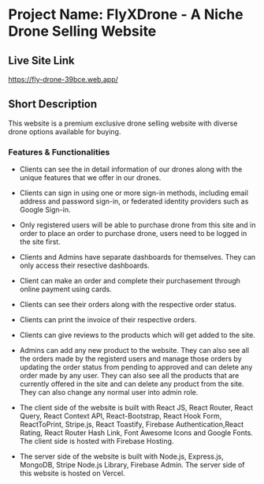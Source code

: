 # Project Name: FlyXDrone - A Niche Drone Selling Website

## Live Site Link

<https://fly-drone-39bce.web.app/>

## Short Description

This website is a premium exclusive drone selling website with diverse drone options available for buying.

### Features & Functionalities

- Clients can see the in detail information of our drones along with the unique features that we offer in our drones.

- Clients can sign in using one or more sign-in methods, including email address and password sign-in, or federated identity providers such as Google Sign-in.

- Only registered users will be able to purchase drone from this site and in order to place an order to purchase drone, users need to be logged in the site first.

- Clients and Admins have separate dashboards for themselves. They can only access their resective dashboards.

- Client can make an order and complete their purchasement through online payment using cards.

- Clients can see their orders along with the respective order status.

- Clients can print the invoice of their respective orders.

- Clients can give reviews to the products which will get added to the site.

- Admins can add any new product to the website. They can also see all the orders made by the registerd users and manage those orders by updating the order status from pending to approved and can delete any order made by any user. They can also see all the products that are currently offered in the site and can delete any product from the site. They can also change any normal user into admin role.

- The client side of the website is built with React JS, React Router, React Query, React Context API, React-Bootstrap, React Hook Form, ReactToPrint, Stripe.js, React Toastify, Firebase Authentication,React Rating, React Router Hash Link, Font Awesome Icons and Google Fonts. The client side is hosted with Firebase Hosting.

- The server side of the website is built with Node.js, Express.js, MongoDB, Stripe Node.js Library, Firebase Admin. The server side of this website is hosted on Vercel.
